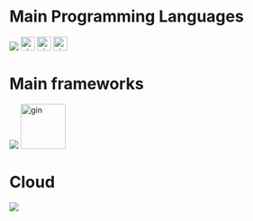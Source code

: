 

# Main Programming Languages

![](https://skillicons.dev/icons?i=typescript,golang,"","","","","","")
<img src="https://static.velvetcache.org/pages/2018/06/13/party-gopher/dancing-gopher.gif" alt="gin" width="25">
<img src="https://static.velvetcache.org/pages/2018/06/13/party-gopher/dancing-gopher.gif" alt="gin" width="25">
<img src="https://static.velvetcache.org/pages/2018/06/13/party-gopher/dancing-gopher.gif" alt="gin" width="25">
<!--
![](https://github-readme-stats.vercel.app/api/top-langs?username=K123584&show_icons=true&locale=en&layout=compact)
-->
# Main frameworks
![](https://skillicons.dev/icons?i=react)
<img src="https://avatars.githubusercontent.com/u/7894478?v=4" alt="gin" width="80">


# Cloud
![](https://skillicons.dev/icons?i=azure,aws)

